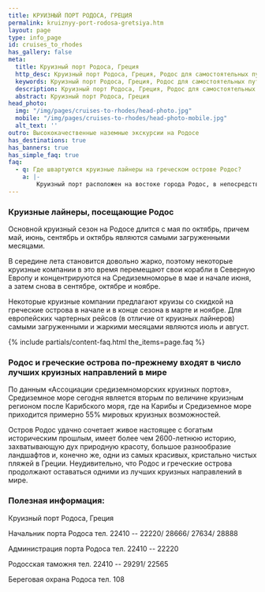 ```yaml
---
title: КРУИЗНЫЙ ПОРТ РОДОСА, ГРЕЦИЯ
permalink: kruiznyy-port-rodosa-gretsiya.htm
layout: page
type: info_page
id: cruises_to_rhodes
has_gallery: false
meta:
  title: Круизный порт Родоса, Греция
  http_desc: Круизный порт Родоса, Греция, Родос для самостоятельных путешественников, прибывающих на круизных лайнерах
  keywords: Круизный порт Родоса, Греция, Родос для самостоятельных путешественников, прибывающих на круизных лайнерах
  description: Круизный порт Родоса, Греция, Родос для самостоятельных путешественников, прибывающих на круизных лайнерах
  abstract: Круизный порт Родоса, Греция
head_photo:
  img: "/img/pages/cruises-to-rhodes/head-photo.jpg"
  mobile: "/img/pages/cruises-to-rhodes/head-photo-mobile.jpg"
  alt_text: ''
outro: Высококачественные наземные экскурсии на Родосе
has_destinations: true
has_banners: true
has_simple_faq: true
faq:
  - q: Где швартуются круизные лайнеры на греческом острове Родос?
    a: |-
        Круизный порт расположен на востоке города Родос, в непосредственной близости от Средневекового города и в 10 минутах ходьбы от Морских ворот (или ворот Святой Екатерины). Круизный терминал находится в центре гавани, напротив паромного терминала. Родос -- это док-порт, а не тендер (переправа с корабля до порта на лодках), поэтому сойти на берег легко. После швартовки судна, местные портовые службы обычно проверяют его в течение 30 минут, и затем дают разрешение на выход гостей.
---
```

### Круизные лайнеры, посещающие Родос

Основной круизный сезон на Родосе длится с мая по октябрь, причем май, июнь, сентябрь и октябрь являются самыми загруженными месяцами.

В середине лета становится довольно жарко, поэтому некоторые круизные компании в это время перемещают свои корабли в Северную Европу и концентрируются на Средиземноморье в мае и начале июня, а затем снова в сентябре, октябре и ноябре.

Некоторые круизные компании предлагают круизы со скидкой на греческие острова в начале и в конце сезона в марте и ноябре. Для европейских чартерных рейсов (в отличие от круизных лайнеров) самыми загруженными и жаркими месяцами являются июль и август.

{% include partials/content-faq.html the_items=page.faq %}

### Родос и греческие острова по-прежнему входят в число лучших круизных направлений в мире

По данным «Ассоциации средиземноморских круизных портов», Средиземное море сегодня является вторым по величине круизным регионом после Карибского моря, где на Карибы и Средиземное море приходится примерно 55% мировых круизных возможностей.

Остров Родос удачно сочетает живое настоящее с богатым историческим прошлым, имеет более чем 2600-летнюю историю, захватывающую дух природную красоту, большое разнообразие ландшафтов и, конечно же, одни из самых красивых, кристально чистых пляжей в Греции. Неудивительно, что Родос и греческие острова продолжают оставаться одними из лучших круизных направлений в мире.

### Полезная информация:

Круизный порт Родоса, Греция

Начальник порта Родоса тел. 22410 -- 22220/ 28666/ 27634/ 28888

Администрация порта Родоса тел. 22410 -- 22220

Родосская таможня тел. 22410 -- 29291/ 22565

Береговая охрана Родоса тел. 108
